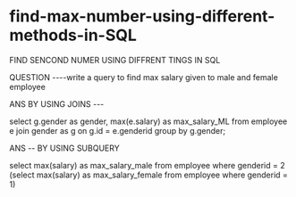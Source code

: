 # find-max-number-using-different-methods-in-SQL
FIND SENCOND NUMER USING DIFFRENT TINGS IN SQL 


  QUESTION ----write a query to find max salary given to male and female employee

  ANS BY USING JOINS ---

  select g.gender as gender,
	max(e.salary) as max_salary_ML
from employee e
join gender as g 
on g.id = e.genderid 
group by g.gender;


ANS -- BY USING SUBQUERY 

select max(salary) as max_salary_male from employee
where genderid = 2 
(select max(salary) as max_salary_female from employee 
where genderid = 1)
